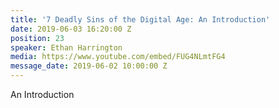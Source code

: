 ```yaml
---
title: '7 Deadly Sins of the Digital Age: An Introduction'
date: 2019-06-03 16:20:00 Z
position: 23
speaker: Ethan Harrington
media: https://www.youtube.com/embed/FUG4NLmtFG4
message_date: 2019-06-02 10:00:00 Z
---
```


An Introduction
